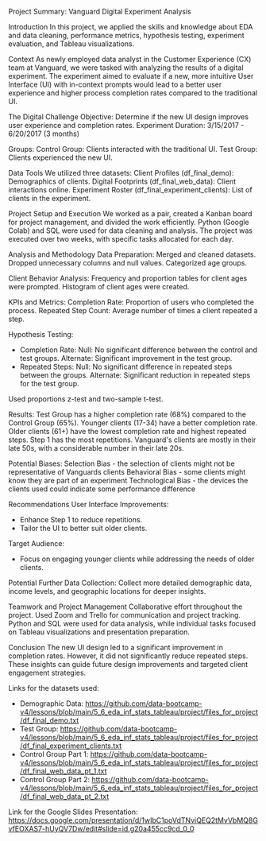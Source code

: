 Project Summary: Vanguard Digital Experiment Analysis

Introduction
In this project, we applied the skills and knowledge about EDA and data cleaning, performance metrics, hypothesis testing, experiment evaluation, and Tableau visualizations.

Context
As newly employed data analyst in the Customer Experience (CX) team at Vanguard, we were tasked with analyzing the results of a digital experiment. The experiment aimed to evaluate if a new, more intuitive User Interface (UI) with in-context prompts would lead to a better user experience and higher process completion rates compared to the traditional UI.

The Digital Challenge
Objective: Determine if the new UI design improves user experience and completion rates.
Experiment Duration: 3/15/2017 - 6/20/2017 (3 months)

Groups:
Control Group: Clients interacted with the traditional UI.
Test Group: Clients experienced the new UI.

Data Tools
We utilized three datasets:
Client Profiles (df_final_demo): Demographics of clients.
Digital Footprints (df_final_web_data): Client interactions online.
Experiment Roster (df_final_experiment_clients): List of clients in the experiment.

Project Setup and Execution
We worked as a pair, created a Kanban board for project management, and divided the work efficiently. Python (Google Colab) and SQL were used for data cleaning and analysis. The project was executed over two weeks, with specific tasks allocated for each day.

Analysis and Methodology
Data Preparation:
Merged and cleaned datasets.
Dropped unnecessary columns and null values.
Categorized age groups.

Client Behavior Analysis:
Frequency and proportion tables for client ages were prompted.
Histogram of client ages were created.

KPIs and Metrics:
Completion Rate: Proportion of users who completed the process.
Repeated Step Count: Average number of times a client repeated a step.

Hypothesis Testing:
- Completion Rate:
Null: No significant difference between the control and test groups.
Alternate: Significant improvement in the test group.
- Repeated Steps:
Null: No significant difference in repeated steps between the groups.
Alternate: Significant reduction in repeated steps for the test group.

Used proportions z-test and two-sample t-test.

Results:
Test Group has a higher completion rate (68%) compared to the Control Group (65%).
Younger clients (17-34) have a better completion rate.
Older clients (61+) have the lowest completion rate and highest repeated steps.
Step 1 has the most repetitions.
Vanguard's clients are mostly in their late 50s, with a considerable number in their late 20s.

Potential Biases:
Selection Bias - the selection of clients might not be representative of Vanguards clients
Behavioral Bias - some clients might know they are part of an experiment
Technological Bias - the devices the clients used could indicate some performance difference

Recommendations
User Interface Improvements:
- Enhance Step 1 to reduce repetitions.
- Tailor the UI to better suit older clients.

Target Audience:
- Focus on engaging younger clients while addressing the needs of older clients.

Potential Further Data Collection:
Collect more detailed demographic data, income levels, and geographic locations for deeper insights.

Teamwork and Project Management
Collaborative effort throughout the project.
Used Zoom and Trello for communication and project tracking.
Python and SQL were used for data analysis, while individual tasks focused on Tableau visualizations and presentation preparation.

Conclusion
The new UI design led to a significant improvement in completion rates. However, it did not significantly reduce repeated steps. These insights can guide future design improvements and targeted client engagement strategies.

Links for the datasets used:
- Demographic Data: https://github.com/data-bootcamp-v4/lessons/blob/main/5_6_eda_inf_stats_tableau/project/files_for_project/df_final_demo.txt
- Test Group: https://github.com/data-bootcamp-v4/lessons/blob/main/5_6_eda_inf_stats_tableau/project/files_for_project/df_final_experiment_clients.txt
- Control Group Part 1: 
https://github.com/data-bootcamp-v4/lessons/blob/main/5_6_eda_inf_stats_tableau/project/files_for_project/df_final_web_data_pt_1.txt
- Control Group Part 2:
https://github.com/data-bootcamp-v4/lessons/blob/main/5_6_eda_inf_stats_tableau/project/files_for_project/df_final_web_data_pt_2.txt


Link for the Google Slides Presentation: https://docs.google.com/presentation/d/1wIbC1poVdTNviQEQ2tMvVbMQ8GvfEOXAS7-hUyQV7Dw/edit#slide=id.g20a455cc9cd_0_0